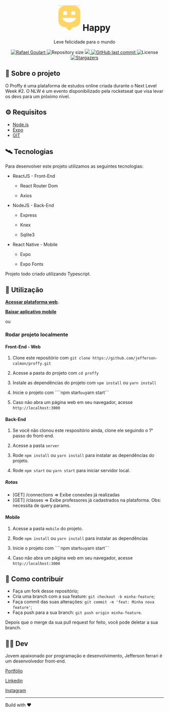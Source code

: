 <div align="center">
    <h1>
        <img src="./.github/logo.png" width="70">
        Happy
    </h1>
    <p>Leve felicidade para o mundo</p>
    
<p align="center">

<a href="https://www.linkedin.com/in/jefferson-f-b24248191/">
    <img alt="Rafael Goulart" src="https://img.shields.io/badge/-Jefferson_Ferrari-29B6D1?style=flat&logo=Linkedin&logoColor=white" />
</a>

<img alt="Repository size" src="https://img.shields.io/github/repo-size/jefferson-calmon/proffy?color=774DD6">

<a aria-label="Completed" href="https://app.rocketseat.com.br/me/jeffersonferrari">
<img src="https://img.shields.io/badge/Rocketseat-NLW 2.0-29B6D1?logo=data:image/png;base64,iVBORw0KGgoAAAANSUhEUgAAABAAAAAQCAMAAAAoLQ9TAAAALVBMVEVHcExxWsF0XMJzXMJxWcFsUsD///9jRrzY0u6Xh9Gsn9n39fyMecy0qd2bjNJWBT0WAAAABHRSTlMA2Do606wF2QAAAGlJREFUGJVdj1cWwCAIBLEsRU3uf9xobDH8+GZwUYi8i6ucJwrxKE+7D0G9Q4vlYqtmCSjndr4CgCgzlyFgfKfKCVO0LrPKjmiqMxGXkJwNnXskqWG+1oSM+BSwD8f29YLNjvx/OQrn+g99oQSoNmt3PgAAAABJRU5ErkJggg=="></img>
</a>

<a href="https://github.com/jefferson-calmon/proffy/commits/master">
<img alt="GitHub last commit" src="https://img.shields.io/github/last-commit/RafaelGoulartB/proffy?color=774DD6">
</a> 
<img alt="License" src="https://img.shields.io/badge/license-MIT-29B6D1">

<a href="https://github.com/jefferson-calmon/proffy/stargazers">

<img alt="Stargazers" src="https://img.shields.io/github/stars/jefferson-calmon/proffy?color=29B6D1&logo=github">
</a>
</p>

</div>


## :scroll: Sobre o projeto

O Proffy é uma plataforma de estudos online criada durante o Next Level Week #2. O NLW é um evento disponibilizado pela rocketseat que visa levar os devs para um próximo nível.

## :gear: Requisitos

- [Node.js](https://nodejs.org/en/)
- [Expo](https://docs.expo.io/)
- [GIT](https://git-scm.com/)


## :artificial_satellite: Tecnologias

Para desenvolver este projeto utilizamos as seguintes tecnologias:

- ReactJS - Front-End
    - React Router Dom

    - Axios

- NodeJS - Back-End
    - Express

    - Knex

    - Sqlite3

- React Native - Mobile
    - Expo

    - Expo Fonts

Projeto todo criado utilizando Typescript.


## :rocket: Utilização

**[Acessar plataforma web](https://proffy-app.netlify.app/).**

**[Baixar aplicativo mobile](https://proffy-app.netlify.app/app/)**

ou

### Rodar projeto localmente

#### Front-End - Web

1. Clone este repositório com ```git clone https://github.com/jefferson-calmon/proffy.git```

1. Acesse a pasta do projeto com ```cd proffy```

1. Instale as dependências do projeto com ```npm install``` ou ```yarn install```

1. Inicie o projeto com ````npm start``` ou ```yarn start```

1. Caso não abra um página web em seu navegador, acesse ```http://localhost:3000```


#### Back-End

1. Se você não clonou este respositório ainda, clone ele seguindo o 1° passo do front-end.

1. Acesse a pasta ```server```

1. Rode ```npm install``` ou ```yarn install``` para instalar as dependências do projeto.

1. Rode ```npm start``` ou ```yarn start``` para iniciar servidor local.

##### Rotas
- [GET] /connections => Exibe conexões já realizadas
- [GET] /classes => Exibe professores já cadastrados na plataforma. Obs: necessita de query params.


#### Mobile

1. Acesse a pasta ```mobile``` do projeto.

1. Rode ```npm install``` ou ```yarn install``` para instalar as dependências

1. Inicie o projeto com ````npm start``` ou ```yarn start```

1. Caso não abra um página web em seu navegador, acesse ```http://localhost:3000```


## :thinking: Como contribuir

- Faça um fork desse repositório;
- Cria uma branch com a sua feature: `git checkout -b minha-feature`;
- Faça commit das suas alterações: `git commit -m 'feat: Minha nova feature'`;
- Faça push para a sua branch: `git push origin minha-feature`.

Depois que o merge da sua pull request for feito, você pode deletar a sua branch.

## :technologist: Dev

Jovem apaixonado por programação e desenvolvimento, Jefferson ferrari é um desenvolvedor front-end.


[Portfólio](https://jefferson-calmon.github.io)

[Linkedin](https://www.linkedin.com/in/jefferson-f-b24248191/)

[Instagram](https://instagram.com/jeffz1_)

---

Build with :heart: 
